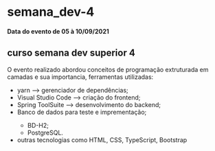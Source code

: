 <h1>semana_dev-4</h1>
<h4>Data do evento de 05 à 10/09/2021</h4>
<h2>curso semana dev superior 4</h2>
<p>O evento realizado abordou conceitos de programação extruturada em camadas e sua importancia, ferramentas utilizadas:</p>
<ul>
  <li>yarn --> gerenciador de dependências;</li>
  <li>Visual Studio Code --> criação do frontend;</li>
  <li>Spring ToolSuite --> desenvolvimento do backend;</li>
  <li>Banco de dados para teste e imprementação;</li>
  <ul>
    <li>BD-H2;</li>
    <li>PostgreSQL.</li>
  </ul>
  <li>outras tecnologias como HTML, CSS, TypeScript, Bootstrap</li>
</ul>
